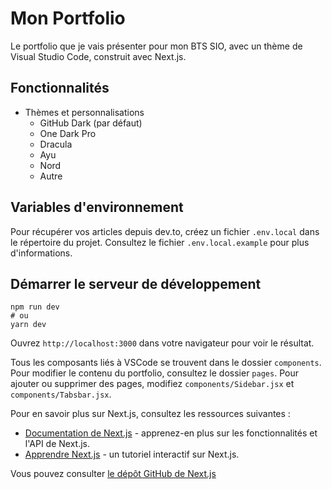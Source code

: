 # Mon Portfolio

Le portfolio que je vais présenter pour mon BTS SIO, avec un thème de Visual Studio Code, construit avec Next.js.

## Fonctionnalités

- Thèmes et personnalisations
  - GitHub Dark (par défaut)
  - One Dark Pro
  - Dracula
  - Ayu
  - Nord
  - Autre


## Variables d'environnement

Pour récupérer vos articles depuis dev.to, créez un fichier `.env.local` dans le répertoire du projet. Consultez le fichier `.env.local.example` pour plus d'informations.

## Démarrer le serveur de développement

```
npm run dev
# ou
yarn dev
```

Ouvrez `http://localhost:3000` dans votre navigateur pour voir le résultat.

Tous les composants liés à VSCode se trouvent dans le dossier `components`. Pour modifier le contenu du portfolio, consultez le dossier `pages`. Pour ajouter ou supprimer des pages, modifiez `components/Sidebar.jsx` et `components/Tabsbar.jsx`.


Pour en savoir plus sur Next.js, consultez les ressources suivantes :

- [Documentation de Next.js](https://nextjs.org/docs) - apprenez-en plus sur les fonctionnalités et l'API de Next.js.
- [Apprendre Next.js](https://nextjs.org/learn) - un tutoriel interactif sur Next.js.

Vous pouvez consulter [le dépôt GitHub de Next.js](https://github.com/vercel/next.js/)
